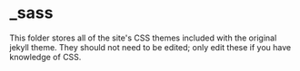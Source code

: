 # _sass 
This folder stores all of the site's CSS themes included with the original jekyll theme. They should not need to be edited; only edit these if you have knowledge of CSS. 